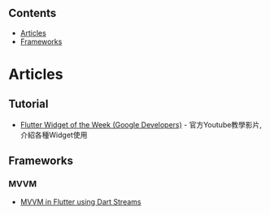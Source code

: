 ## Contents

- [Articles](#articles)
- [Frameworks](#frameworks)

# Articles

## Tutorial

- [Flutter Widget of the Week (Google Developers)](https://www.youtube.com/watch?v=lkF0TQJO0bA&list=PLOU2XLYxmsIL0pH0zWe_ZOHgGhZ7UasUE) - 官方Youtube教學影片,介紹各種Widget使用

## Frameworks
### MVVM

- [MVVM in Flutter using Dart Streams](https://quickbirdstudios.com/blog/mvvm-in-flutter/)
